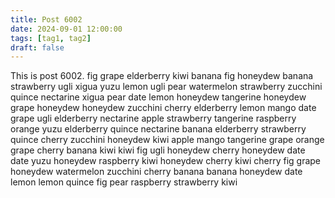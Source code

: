```yaml
---
title: Post 6002
date: 2024-09-01 12:00:00
tags: [tag1, tag2]
draft: false
---
```

This is post 6002.
fig
grape
elderberry
kiwi
banana
fig
honeydew
banana
strawberry
ugli
xigua
yuzu
lemon
ugli
pear
watermelon
strawberry
zucchini
quince
nectarine
xigua
pear
date
lemon
honeydew
tangerine
honeydew
grape
honeydew
honeydew
zucchini
cherry
elderberry
lemon
mango
date
grape
ugli
elderberry
nectarine
apple
strawberry
tangerine
raspberry
orange
yuzu
elderberry
quince
nectarine
banana
elderberry
strawberry
quince
cherry
zucchini
honeydew
kiwi
apple
mango
tangerine
grape
orange
grape
cherry
banana
kiwi
kiwi
fig
ugli
honeydew
cherry
honeydew
date
date
yuzu
honeydew
raspberry
kiwi
honeydew
cherry
kiwi
cherry
fig
grape
honeydew
watermelon
zucchini
cherry
banana
banana
honeydew
date
lemon
lemon
quince
fig
pear
raspberry
strawberry
kiwi
